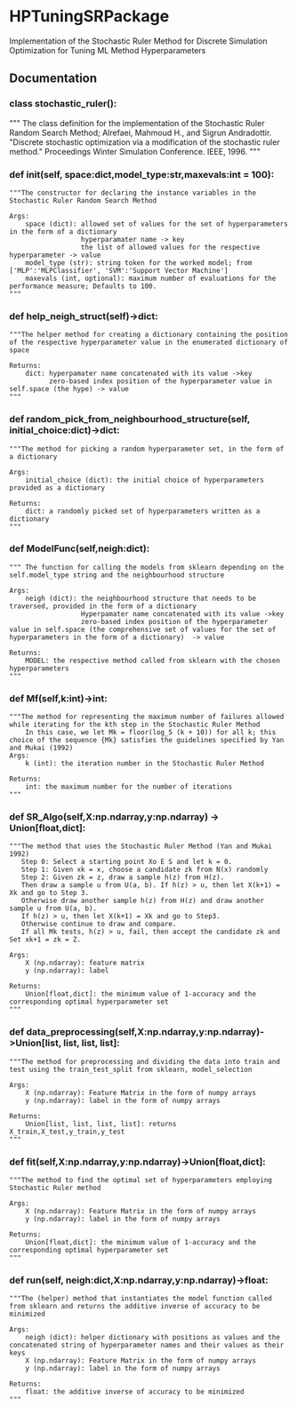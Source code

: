 # HPTuningSRPackage
Implementation of the Stochastic Ruler Method for Discrete Simulation Optimization for Tuning ML Method Hyperparameters

## Documentation

### class stochastic_ruler():
  
  """
  The class definition for the implementation of the Stochastic Ruler Random Search Method;
  Alrefaei, Mahmoud H., and Sigrun Andradottir.
  "Discrete stochastic optimization via a modification of the stochastic ruler method."
  Proceedings Winter Simulation Conference. IEEE, 1996.
  """

 
  ### def __init__(self, space:dict,model_type:str,maxevals:int = 100):
    
    """The constructor for declaring the instance variables in the Stochastic Ruler Random Search Method
 
    Args:
        space (dict): allowed set of values for the set of hyperparameters in the form of a dictionary
                      hyperparamater name -> key
                      the list of allowed values for the respective hyperparameter -> value
        model_type (str): string token for the worked model; from ['MLP':'MLPClassifier', 'SVM':'Support Vector Machine']
        maxevals (int, optional): maximum number of evaluations for the performance measure; Defaults to 100.
    """

### def help_neigh_struct(self)->dict:
    
    """The helper method for creating a dictionary containing the position of the respective hyperparameter value in the enumerated dictionary of space
 
    Returns:
        dict: hyperpamater name concatenated with its value ->key
              zero-based index position of the hyperparameter value in self.space (the hype) -> value
    """
### def random_pick_from_neighbourhood_structure(self, initial_choice:dict)->dict:
    
    """The method for picking a random hyperparameter set, in the form of a dictionary
 
    Args:
        initial_choice (dict): the initial choice of hyperparameters provided as a dictionary
 
    Returns:
        dict: a randomly picked set of hyperparameters written as a dictionary
    """

### def ModelFunc(self,neigh:dict):
    
    """ The function for calling the models from sklearn depending on the self.model_type string and the neighbourhood structure
 
    Args:
        neigh (dict): the neighbourhood structure that needs to be traversed, provided in the form of a dictionary
                      Hyperpamater name concatenated with its value ->key
                      zero-based index position of the hyperparameter value in self.space (the comprehensive set of values for the set of hyperparameters in the form of a dictionary)  -> value
 
    Returns:
        MODEL: the respective method called from sklearn with the chosen hyperparameters
    """

### def Mf(self,k:int)->int:
    
    """The method for representing the maximum number of failures allowed while iterating for the kth step in the Stochastic Ruler Method
        In this case, we let Mk = floor(log_5 (k + 10)) for all k; this choice of the sequence {Mk} satisfies the guidelines specified by Yan and Mukai (1992)
    Args:
        k (int): the iteration number in the Stochastic Ruler Method
 
    Returns:
        int: the maximum number for the number of iterations
    """

### def SR_Algo(self,X:np.ndarray,y:np.ndarray) -> Union[float,dict]:
    
    """The method that uses the Stochastic Ruler Method (Yan and Mukai 1992)
       Step 0: Select a starting point Xo E S and let k = 0.
       Step 1: Given xk = x, choose a candidate zk from N(x) randomly
       Step 2: Given zk = z, draw a sample h(z) from H(z).
       Then draw a sample u from U(a, b). If h(z) > u, then let X(k+1) = Xk and go to Step 3.
       Otherwise draw another sample h(z) from H(z) and draw another sample u from U(a, b).
       If h(z) > u, then let X(k+1) = Xk and go to Step3.
       Otherwise continue to draw and compare.
       If all Mk tests, h(z) > u, fail, then accept the candidate zk and Set xk+1 = zk = Z.
 
    Args:
        X (np.ndarray): feature matrix
        y (np.ndarray): label
 
    Returns:
        Union[float,dict]: the minimum value of 1-accuracy and the corresponding optimal hyperparameter set
    """

### def data_preprocessing(self,X:np.ndarray,y:np.ndarray)->Union[list, list, list, list]:
    
    """The method for preprocessing and dividing the data into train and test using the train_test_split from sklearn, model_selection
 
    Args:
        X (np.ndarray): Feature Matrix in the form of numpy arrays
        y (np.ndarray): label in the form of numpy arrays
 
    Returns:
        Union[list, list, list, list]: returns X_train,X_test,y_train,y_test
    """

### def fit(self,X:np.ndarray,y:np.ndarray)->Union[float,dict]:
    
    """The method to find the optimal set of hyperparameters employing Stochastic Ruler method
 
    Args:
        X (np.ndarray): Feature Matrix in the form of numpy arrays
        y (np.ndarray): label in the form of numpy arrays
 
    Returns:
        Union[float,dict]: the minimum value of 1-accuracy and the corresponding optimal hyperparameter set
    """

  ### def run(self, neigh:dict,X:np.ndarray,y:np.ndarray)->float:
    
    """The (helper) method that instantiates the model function called from sklearn and returns the additive inverse of accuracy to be minimized
 
    Args:
        neigh (dict): helper dictionary with positions as values and the concatenated string of hyperparameter names and their values as their keys
        X (np.ndarray): Feature Matrix in the form of numpy arrays
        y (np.ndarray): label in the form of numpy arrays
 
    Returns:
        float: the additive inverse of accuracy to be minimized
    """
